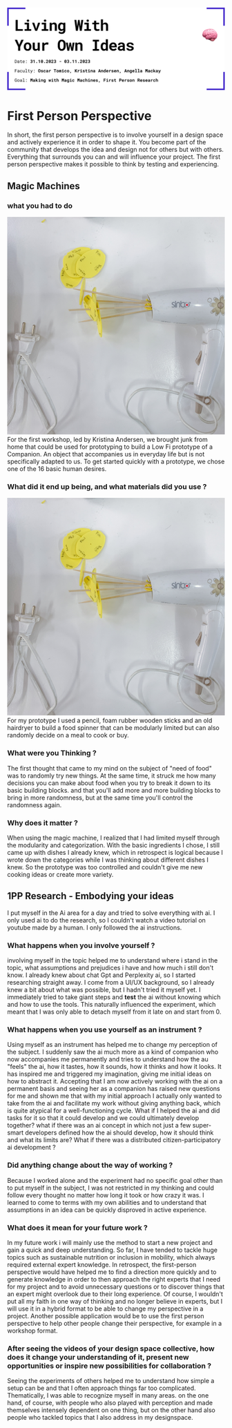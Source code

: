 ![About Design Living with Your Own Ideas](../../images/Bearbeitet/LwYOICover.png)

# First Person Perspective
In short, the first person perspective is to involve yourself in a design space and actively experience it in order to shape it. You become part of the community that develops the idea and design not for others but with others. Everything that surrounds you can and will influence your project. The first person perspective makes it possible to think by testing and experiencing. 

## Magic Machines

### what you had to do
![](../../images/Bearbeitet/IMG_8752.jpg)
For the first workshop, led by Kristina Andersen, we brought junk from home that could be used for prototyping to build a Low Fi prototype of a Companion. An object that accompanies us in everyday life but is not specifically adapted to us. To get started quickly with a prototype, we chose one of the 16 basic human desires. 

### What did it end up being, and what materials did you use ?
![](../../images/Bearbeitet/IMG_8752.jpg)
For my prototype I used a pencil, foam rubber wooden sticks and an old hairdryer to build a food spinner that can be modularly limited but can also randomly decide on a meal to cook or buy.

### What were you Thinking ?
The first thought that came to my mind on the subject of "need of food" was to randomly try new things. At the same time, it struck me how many decisions you can make about food when you try to break it down to its basic building blocks. and that you'll add more and more building blocks to bring in more randomness, but at the same time you'll control the randomness again. 

### Why does it matter ?
When using the magic machine, I realized that I had limited myself through the modularity and categorization. With the basic ingredients I chose, I still came up with dishes I already knew, which in retrospect is logical because I wrote down the categories while I was thinking about different dishes I knew. So the prototype was too controlled and couldn't give me new cooking ideas or create more variety. 

## 1PP Research - Embodying your ideas
I put myself in the Ai area for a day and tried to solve everything with ai. I only used ai to do the research, so I couldn't watch a video tutorial on youtube made by a human. I only followed the ai instructions.  

### What happens when you involve yourself ? 
involving myself in the topic helped me to understand where i stand in the topic, what assumptions and prejudices i have and how much i still don't know. I already knew about chat Gpt and Perplexity ai, so I started researching straight away. I come from a UI/UX background, so I already knew a bit about what was possible, but I hadn't tried it myself yet. I immediately tried to take giant steps and **test** the ai without knowing which and how to use the tools. This naturally influenced the experiment, which meant that I was only able to detach myself from it late on and start from 0.

### What happens when you use yourself as an instrument ?
Using myself as an instrument has helped me to change my perception of the subject. I suddenly saw the ai much more as a kind of companion who now accompanies me permanently and tries to understand how the au "feels" the ai, how it tastes, how it sounds, how it thinks and how it looks. It has inspired me and triggered my imagination, giving me initial ideas on how to abstract it. Accepting that I am now actively working with the ai on a permanent basis and seeing her as a companion has raised new questions for me and shown me that with my initial approach I actually only wanted to take from the ai and facilitate my work without giving anything back, which is quite atypical for a well-functioning cycle. What if I helped the ai and did tasks for it so that it could develop and we could ultimately develop together? what if there was an ai concept in which not just a few super-smart developers defined how the ai should develop, how it should think and what its limits are? What if there was a distributed citizen-participatory ai development ?

### Did anything change about the way of working ?
Because I worked alone and the experiment had no specific goal other than to put myself in the subject, I was not restricted in my thinking and could follow every thought no matter how long it took or how crazy it was. I learned to come to terms with my own abilities and to understand that assumptions in an idea can be quickly disproved in active experience. 

### What does it mean for your future work ?
In my future work i will mainly use the method to start a new project and gain a quick and deep understanding. So far, I have tended to tackle huge topics such as sustainable nutrition or inclusion in mobility, which always required external expert knowledge. In retrospect, the first-person perspective would have helped me to find a direction more quickly and to generate knowledge in order to then approach the right experts that I need for my project and to avoid unnecessary questions or to discover things that an expert might overlook due to their long experience. Of course, I wouldn't put all my faith in one way of thinking and no longer believe in experts, but I will use it in a hybrid format to be able to change my perspective in a project. Another possible application would be to use the first person perspective to help other people change their perspective, for example in a workshop format.

### After seeing the videos of your design space collective, how does it change your understanding of it, present new opportunities or inspire new possibilities for collaboration ?

Seeing the experiments of others helped me to understand how simple a setup can be and that I often approach things far too complicated. Thematically, I was able to recognize myself in many areas. on the one hand, of course, with people who also played with perception and made themselves intensely dependent on one thing, but on the other hand also people who tackled topics that I also address in my designspace.